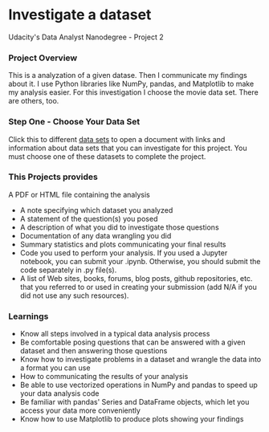 # Investigate a dataset
Udacity's Data Analyst Nanodegree - Project 2

### Project Overview
This is a analyzation of a given datase. Then I communicate my findings about it. I use Python libraries like NumPy, pandas, and Matplotlib to make my analysis easier.
For this investigation I choose the movie data set. There are others, too. 

### Step One - Choose Your Data Set
Click this to different [data sets](https://docs.google.com/document/d/e/2PACX-1vTlVmknRRnfy_4eTrjw5hYGaiQim5ctr9naaRd4V9du2B5bxpd8FEH3KtDgp8qVekw7Cj1GLk1IXdZi/pub?embedded=True) to open a document with links and information about data sets that you can investigate for this project. You must choose one of these datasets to complete the project.

### This Projects provides
A PDF or HTML file containing the analysis
* A note specifying which dataset you analyzed
* A statement of the question(s) you posed
* A description of what you did to investigate those questions
* Documentation of any data wrangling you did
* Summary statistics and plots communicating your final results
* Code you used to perform your analysis. If you used a Jupyter notebook, you can submit your .ipynb. Otherwise, you should submit the code separately in .py file(s).
* A list of Web sites, books, forums, blog posts, github repositories, etc. that you referred to or used in creating your submission (add N/A if you did not use any such resources).

### Learnings
* Know all steps involved in a typical data analysis process
* Be comfortable posing questions that can be answered with a given dataset and then answering those questions
* Know how to investigate problems in a dataset and wrangle the data into a format you can use
* How to communicating the results of your analysis
* Be able to use vectorized operations in NumPy and pandas to speed up your data analysis code
* Be familiar with pandas' Series and DataFrame objects, which let you access your data more conveniently
* Know how to use Matplotlib to produce plots showing your findings

